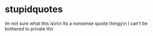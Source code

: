 # stupidquotes

Im not sure what this is\n\n
Its a nonsense quoite thingy\n
I can't be bothered to private it\n
